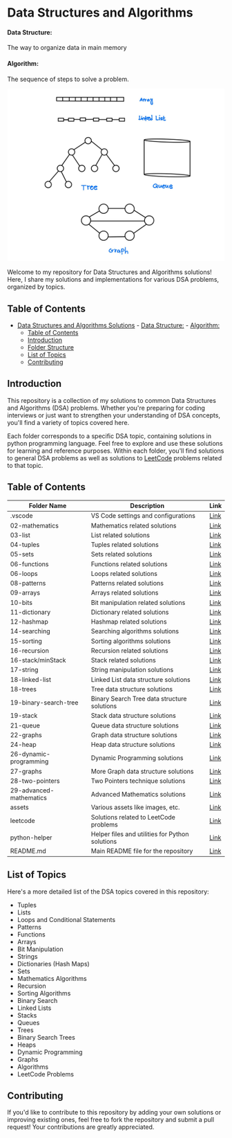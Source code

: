 # Data Structures and Algorithms

#### Data Structure:

The way to organize data in main memory

#### Algorithm:

The sequence of steps to solve a problem.

<img src="./assets/image.jpeg">

Welcome to my repository for Data Structures and Algorithms solutions! Here, I share my solutions and implementations for various DSA problems, organized by topics.

## Table of Contents

- [Data Structures and Algorithms Solutions](#data-structures-and-algorithms-solutions) - [Data Structure:](#data-structure) - [Algorithm:](#algorithm)
  - [Table of Contents](#table-of-contents)
  - [Introduction](#introduction)
  - [Folder Structure](#folder-structure)
  - [List of Topics](#list-of-topics)
  - [Contributing](#contributing)

## Introduction

This repository is a collection of my solutions to common Data Structures and Algorithms (DSA) problems. Whether you're preparing for coding interviews or just want to strengthen your understanding of DSA concepts, you'll find a variety of topics covered here.

Each folder corresponds to a specific DSA topic, containing solutions in python programming language. Feel free to explore and use these solutions for learning and reference purposes.
Within each folder, you'll find solutions to general DSA problems as well as solutions to <a href="https://leetcode.com/problemset/?difficulty=EASY&page=1&topicSlugs=array">LeetCode</a> problems related to that topic.

## Table of Contents

| Folder Name             | Description                                     | Link                                                           |
| ----------------------- | ----------------------------------------------- | -------------------------------------------------------------- |
| .vscode                 | VS Code settings and configurations             | [Link](https://github.com/Lotfullah21/.vscode)                 |
| 02-mathematics          | Mathematics related solutions                   | [Link](https://github.com/Lotfullah21/02-mathematics)          |
| 03-list                 | List related solutions                          | [Link](https://github.com/Lotfullah21/03-list)                 |
| 04-tuples               | Tuples related solutions                        | [Link](https://github.com/Lotfullah21/04-tuples)               |
| 05-sets                 | Sets related solutions                          | [Link](https://github.com/Lotfullah21/05-sets)                 |
| 06-functions            | Functions related solutions                     | [Link](https://github.com/Lotfullah21/06-functions)            |
| 06-loops                | Loops related solutions                         | [Link](https://github.com/Lotfullah21/06-loops)                |
| 08-patterns             | Patterns related solutions                      | [Link](https://github.com/Lotfullah21/08-patterns)             |
| 09-arrays               | Arrays related solutions                        | [Link](https://github.com/Lotfullah21/09-arrays)               |
| 10-bits                 | Bit manipulation related solutions              | [Link](https://github.com/Lotfullah21/10-bits)                 |
| 11-dictionary           | Dictionary related solutions                    | [Link](https://github.com/Lotfullah21/11-dictionary)           |
| 12-hashmap              | Hashmap related solutions                       | [Link](https://github.com/Lotfullah21/12-hashmap)              |
| 14-searching            | Searching algorithms solutions                  | [Link](https://github.com/Lotfullah21/14-searching)            |
| 15-sorting              | Sorting algorithms solutions                    | [Link](https://github.com/Lotfullah21/15-sorting)              |
| 16-recursion            | Recursion related solutions                     | [Link](https://github.com/Lotfullah21/16-recursion)            |
| 16-stack/minStack       | Stack related solutions                         | [Link](https://github.com/Lotfullah21/16-stack/minStack)       |
| 17-string               | String manipulation solutions                   | [Link](https://github.com/Lotfullah21/17-string)               |
| 18-linked-list          | Linked List data structure solutions            | [Link](https://github.com/Lotfullah21/18-linked-list)          |
| 18-trees                | Tree data structure solutions                   | [Link](https://github.com/Lotfullah21/18-trees)                |
| 19-binary-search-tree   | Binary Search Tree data structure solutions     | [Link](https://github.com/Lotfullah21/19-binary-search-tree)   |
| 19-stack                | Stack data structure solutions                  | [Link](https://github.com/Lotfullah21/19-stack)                |
| 21-queue                | Queue data structure solutions                  | [Link](https://github.com/Lotfullah21/21-queue)                |
| 22-graphs               | Graph data structure solutions                  | [Link](https://github.com/Lotfullah21/22-graphs)               |
| 24-heap                 | Heap data structure solutions                   | [Link](https://github.com/Lotfullah21/24-heap)                 |
| 26-dynamic-programming  | Dynamic Programming solutions                   | [Link](https://github.com/Lotfullah21/26-dynamic-programming)  |
| 27-graphs               | More Graph data structure solutions             | [Link](https://github.com/Lotfullah21/27-graphs)               |
| 28-two-pointers         | Two Pointers technique solutions                | [Link](https://github.com/Lotfullah21/28-two-pointers)         |
| 29-advanced-mathematics | Advanced Mathematics solutions                  | [Link](https://github.com/Lotfullah21/29-advanced-mathematics) |
| assets                  | Various assets like images, etc.                | [Link](https://github.com/Lotfullah21/assets)                  |
| leetcode                | Solutions related to LeetCode problems          | [Link](https://github.com/Lotfullah21/leetcode)                |
| python-helper           | Helper files and utilities for Python solutions | [Link](https://github.com/Lotfullah21/python-helper)           |
| README.md               | Main README file for the repository             | [Link](https://github.com/Lotfullah21/README.md)               |

## List of Topics

Here's a more detailed list of the DSA topics covered in this repository:

- Tuples
- Lists
- Loops and Conditional Statements
- Patterns
- Functions
- Arrays
- Bit Manipulation
- Strings
- Dictionaries (Hash Maps)
- Sets
- Mathematics Algorithms
- Recursion
- Sorting Algorithms
- Binary Search
- Linked Lists
- Stacks
- Queues
- Trees
- Binary Search Trees
- Heaps
- Dynamic Programming
- Graphs
- Algorithms
- LeetCode Problems

## Contributing

If you'd like to contribute to this repository by adding your own solutions or improving existing ones, feel free to fork the repository and submit a pull request! Your contributions are greatly appreciated.
